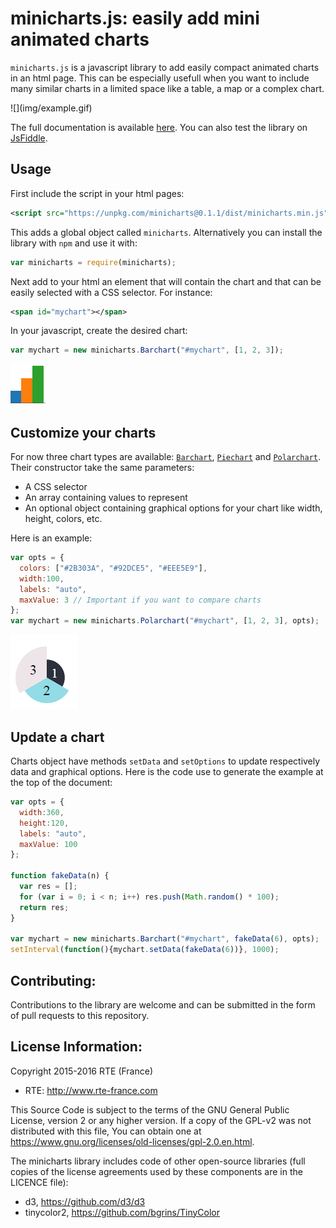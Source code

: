 # minicharts.js: easily add mini animated charts

`minicharts.js` is a javascript library to add easily compact animated charts in an html page. This can be especially usefull when you want to include many similar charts in a limited space like a table, a map or a complex chart.

<div id="mychart">
![](img/example.gif)
</div>
<script src="minicharts.min.js"></script>
<script>
var opts = {
  width:360,
  height:120,
  labels: "auto",
  maxValue: 100
};

function fakeData(n) {
  var res = [];
  for (var i = 0; i < n; i++) res.push(Math.random() * 100);
  return res;
}

var mychart = new minicharts.Barchart("#mychart", fakeData(6), opts);
setInterval(function(){mychart.setData(fakeData(6))}, 1000);
</script>

The full documentation is available [here](https://rte-antares-rpackage.github.io/minicharts/index.html).
You can also test the library on [JsFiddle](https://jsfiddle.net/fguillem/paar6yeg/).

## Usage

First include the script in your html pages:
```xml
<script src="https://unpkg.com/minicharts@0.1.1/dist/minicharts.min.js"></script>
```
This adds a global object called `minicharts`. Alternatively you can install the library with `npm` and use it with:
```javascript
var minicharts = require(minicharts);
```

Next add to your html an element that will contain the chart and that can be easily selected with a CSS selector. For instance:
```xml
<span id="mychart"></span>
```

In your javascript, create the desired chart:
```javascript
var mychart = new minicharts.Barchart("#mychart", [1, 2, 3]);
```
![](img/barchart.png)

## Customize your charts
For now three chart types are available: [`Barchart`](https://rte-antares-rpackage.github.io/minicharts/Barchart.html), [`Piechart`](https://rte-antares-rpackage.github.io/minicharts/Piechart.html) and [`Polarchart`](https://rte-antares-rpackage.github.io/minicharts/Polarchart.html). Their constructor take the same parameters:
* A CSS selector
* An array containing values to represent
* An optional object containing graphical options for your chart like width, height, colors, etc.

Here is an example:
```javascript
var opts = {
  colors: ["#2B303A", "#92DCE5", "#EEE5E9"],
  width:100,
  labels: "auto",
  maxValue: 3 // Important if you want to compare charts
};
var mychart = new minicharts.Polarchart("#mychart", [1, 2, 3], opts);
```
![](img/custom_polarchart.png)

## Update a chart

Charts object have methods `setData` and `setOptions` to update respectively data and graphical options. Here is the code use to generate the example at the top of the document:

```javascript
var opts = {
  width:360,
  height:120,
  labels: "auto",
  maxValue: 100
};

function fakeData(n) {
  var res = [];
  for (var i = 0; i < n; i++) res.push(Math.random() * 100);
  return res;
}

var mychart = new minicharts.Barchart("#mychart", fakeData(6), opts);
setInterval(function(){mychart.setData(fakeData(6))}, 1000);
```

## Contributing:

Contributions to the library are welcome and can be submitted in the form of pull requests to this repository.

## License Information:

Copyright 2015-2016 RTE (France)

* RTE: http://www.rte-france.com

This Source Code is subject to the terms of the GNU General Public License, version 2 or any higher version. If a copy of the GPL-v2 was not distributed with this file, You can obtain one at https://www.gnu.org/licenses/old-licenses/gpl-2.0.en.html.

The minicharts library includes code of other open-source libraries (full copies of the license agreements used by these components are in the LICENCE file):

- d3, https://github.com/d3/d3
- tinycolor2, https://github.com/bgrins/TinyColor
